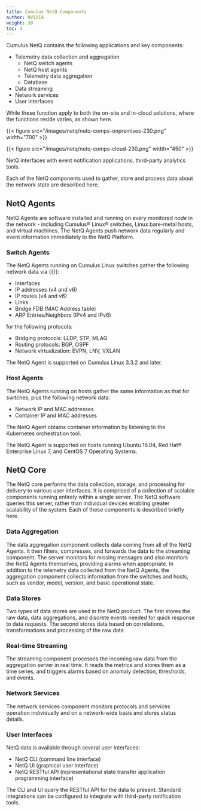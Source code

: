 ```yaml
---
title: Cumulus NetQ Components
author: NVIDIA
weight: 30
toc: 4
---
```


Cumulus NetQ contains the following applications and key components:

  - Telemetry data collection and aggregation
      - NetQ switch agents
      - NetQ host agents
      - Telemetry data aggregation
      - Database
  - Data streaming
  - Network services
  - User interfaces

While these function apply to both the on-site and in-cloud solutions, where
the functions reside varies, as shown here.

{{< figure src="/images/netq/netq-comps-onpremises-230.png" width="700" >}}

{{< figure src="/images/netq/netq-comps-cloud-230.png" width="450" >}}

NetQ interfaces with event notification applications, third-party
analytics tools.

Each of the NetQ components used to gather, store and process data about
the network state are described here.

## NetQ Agents

NetQ Agents are software installed and running on every monitored *node*
in the network - including Cumulus® Linux® switches, Linux bare-metal
hosts, and virtual machines. The NetQ Agents push network data regularly
and event information immediately to the NetQ Platform.

### Switch Agents

The NetQ Agents running on Cumulus Linux switches gather the following
network data via {{<exlink url="https://tools.ietf.org/html/rfc3549" text="Netlink">}}:

  - Interfaces
  - IP addresses (v4 and v6)
  - IP routes (v4 and v6)
  - Links
  - Bridge FDB (MAC Address table)
  - ARP Entries/Neighbors (IPv4 and IPv6)

for the following protocols:

  - Bridging protocols: LLDP, STP, MLAG
  - Routing protocols: BGP, OSPF
  - Network virtualization: EVPN, LNV, VXLAN

The NetQ Agent is supported on Cumulus Linux 3.3.2 and later.

### Host Agents

The NetQ Agents running on hosts gather the same information as that for
switches, plus the following network data:

  - Network IP and MAC addresses
  - Container IP and MAC addresses

The NetQ Agent obtains container
information by listening to the Kubernetes orchestration tool.

The NetQ Agent is supported on hosts running Ubuntu 16.04, Red Hat®
Enterprise Linux 7, and CentOS 7 Operating Systems.

## NetQ Core

The NetQ core performs the data collection, storage, and processing
for delivery to various user interfaces. It is comprised of a collection
of scalable components running entirely within a single server. The NetQ
software queries this server, rather than individual devices enabling
greater scalability of the system. Each of these components is described
briefly here.

### Data Aggregation

The data aggregation component collects data coming from all of the NetQ
Agents. It then filters, compresses, and forwards the data to the
streaming component. The server monitors for missing messages and also
monitors the NetQ Agents themselves, providing alarms when appropriate.
In addition to the telemetry data collected from the NetQ Agents, the
aggregation component collects information from the switches and hosts,
such as vendor, model, version, and basic operational state.

### Data Stores

Two types of data stores are used in the NetQ product. The first stores
the raw data, data aggregations, and discrete events needed for quick
response to data requests. The second stores data based on correlations,
transformations and processing of the raw data.

### Real-time Streaming

The streaming component processes the incoming raw data from the
aggregation server in real time. It reads the metrics and stores them as
a time series, and triggers alarms based on anomaly detection,
thresholds, and events.

### Network Services

The network services component monitors protocols and services operation
individually and on a network-wide basis and stores status details.

### User Interfaces

NetQ data is available through several
user interfaces:

  - NetQ CLI (command line interface)
  - NetQ UI (graphical user interface)
  - NetQ RESTful API (representational state transfer application programming interface)

The CLI and UI query the RESTful API for
the data to present. Standard integrations can be configured to
integrate with third-party notification tools.
